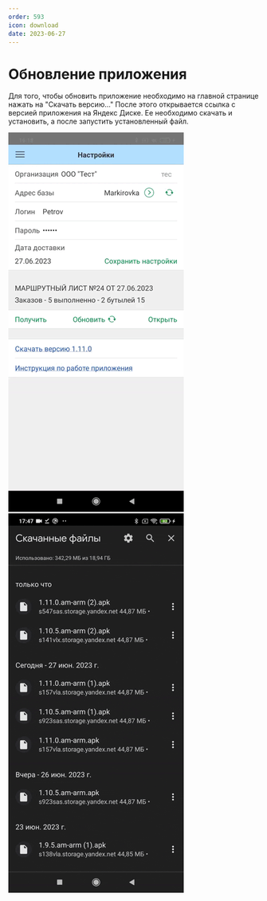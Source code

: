 ```yaml
---
order: 593
icon: download
date: 2023-06-27
---
```


# Обновление приложения

Для того, чтобы обновить приложение необходимо на главной странице нажать на "Скачать версию..."
После этого открывается ссылка с версией приложения на Яндекс Диске.
Ее необходимо скачать и установить, а после запустить установленный файл.

![Обновление приложения](/static/ОбновитьПрил.gif)
![Обновление приложения](/static/УстановкаВ.gif)
